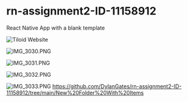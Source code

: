 # rn-assignment2-ID-11158912
React Native App with a blank template
<!-- First Run -->
![Tiloid Website](img/tiloid-logo.png)
<!-- Background Change -->
![IMG_3030.PNG](..%2F..%2F..%2F..%2FIMG_3030.PNG)
<!-- Text Change -->
![IMG_3031.PNG](..%2F..%2F..%2F..%2FIMG_3031.PNG)
<!-- Font Size Increase -->
![IMG_3032.PNG](..%2F..%2F..%2F..%2FIMG_3032.PNG)
<!-- Name in Bold -->
![IMG_3033.PNG](..%2F..%2F..%2F..%2FIMG_3033.PNG)
https://github.com/DylanGates/rn-assignment2-ID-11158912/tree/main/New%20Folder%20With%20Items
